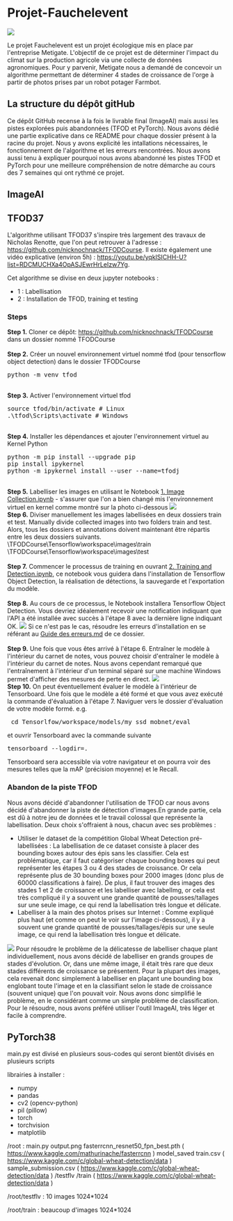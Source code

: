 # Projet-Fauchelevent

<img src="https://le-cdn.website-editor.net/22136137722b4fd9bef4eaa9defe6148/dms3rep/multi/opt/logo_farmbot_fauchelevent-596w.png">

Le projet Fauchelevent est un projet écologique mis en place par l'entreprise Metigate. L'objectif de ce projet est de déterminer l'impact du climat sur la production agricole via une collecte de données agronomiques. Pour y parvenir, Metigate nous a demandé de concevoir un algorithme permettant de déterminer 4 stades de croissance de l'orge à partir de photos prises par un robot potager Farmbot.

## La structure du dépôt gitHub

Ce dépôt GitHub recense à la fois le livrable final (ImageAI) mais aussi les pistes explorées puis abandonnées (TFOD et PyTorch). Nous avons dédié une partie explicative dans ce README pour chaque dossier présent à la racine du projet. Nous y avons explicité les intallations nécessaires, le fonctionnement de l'algorithme et les erreurs rencontrées. Nous avons aussi tenu à expliquer pourquoi nous avons abandonné les pistes TFOD et PyTorch pour une meilleure compréhension de notre démarche au cours des 7 semaines qui ont rythmé ce projet.

## ImageAI
## TFOD37

L'algorithme utilisant TFOD37 s'inspire très largement des travaux de Nicholas Renotte, que l'on peut retrouver à l'adresse : https://github.com/nicknochnack/TFODCourse. Il existe également une vidéo explicative (environ 5h) : https://youtu.be/yqkISICHH-U?list=RDCMUCHXa4OpASJEwrHrLeIzw7Yg.

Cet algorithme se divise en deux jupyter notebooks :
- 1 : Labellisation
- 2 : Installation de TFOD, training et testing

### Steps

<b>Step 1.</b> Cloner ce dépôt: https://github.com/nicknochnack/TFODCourse dans un dossier nommé TFODCourse
<br/><br/>
<b>Step 2.</b> Créer un nouvel environnement virtuel nommé tfod (pour tensorflow object detection) dans le dossier TFODCourse
<pre>
python -m venv tfod
</pre> 
<br/>
<b>Step 3.</b> Activer l'environnement virtuel tfod
<pre>
source tfod/bin/activate # Linux
.\tfod\Scripts\activate # Windows 
</pre>
<br/>
<b>Step 4.</b> Installer les dépendances et ajouter l'environnement virtuel au Kernel Python
<pre>
python -m pip install --upgrade pip
pip install ipykernel
python -m ipykernel install --user --name=tfodj
</pre>
<br/>
<b>Step 5.</b> Labelliser les images en utilisant le Notebook <a href="https://github.com/Tijoxa/Projet-Fauchelevent/blob/main/TFOD37/1.%20Image%20Collection.ipynb">1. Image Collection.ipynb</a> - s'assurer que l'on a bien changé mis l'environnement virtuel en kernel comme montré sur la photo ci-dessous
<img src="https://i.imgur.com/8yac6Xl.png"> 
<br/>
<b>Step 6.</b> Diviser manuellement les images labellisées en deux dossiers train et test. Manually divide collected images into two folders train and test. Alors, tous les dossiers et annotations doivent maintenant être répartis entre les deux dossiers suivants. <br/>
\TFODCourse\Tensorflow\workspace\images\train<br />
\TFODCourse\Tensorflow\workspace\images\test
<br/><br/>
<b>Step 7.</b> Commencer le processus de training en ouvrant <a href="https://github.com/Tijoxa/Projet-Fauchelevent/blob/main/TFOD37/2.%20Training%20and%20Detection.ipynb">2. Training and Detection.ipynb</a>, ce notebook vous guidera dans l'installation de Tensorflow Object Detection, la réalisation de détections, la sauvegarde et l'exportation du modèle. 
<br /><br/>
<b>Step 8.</b> Au cours de ce processus, le Notebook installera Tensorflow Object Detection. Vous devriez idéalement recevoir une notification indiquant que l'API a été installée avec succès à l'étape 8 avec la dernière ligne indiquant OK.  
<img src="https://i.imgur.com/FSQFo16.png">
Si ce n'est pas le cas, résoudre les erreurs d'installation en se référant au <a href="https://github.com/Tijoxa/Projet-Fauchelevent/blob/main/TFOD37/Error%20Guide.md">Guide des erreurs.md</a> de ce dossier.
<br /> <br/>
<b>Step 9.</b> Une fois que vous êtes arrivé à l'étape 6. Entraîner le modèle à l'intérieur du carnet de notes, vous pouvez choisir d'entraîner le modèle à l'intérieur du carnet de notes. Nous avons cependant remarqué que l'entraînement à l'intérieur d'un terminal séparé sur une machine Windows permet d'afficher des mesures de perte en direct. 
<img src="https://i.imgur.com/K0wLO57.png"> 
<br />
<b>Step 10.</b> On peut éventuellement évaluer le modèle à l'intérieur de Tensorboard. Une fois que le modèle a été formé et que vous avez exécuté la commande d'évaluation à l'étape 7. Naviguer vers le dossier d'évaluation de votre modèle formé. e.g. 
<pre> cd Tensorlfow/workspace/models/my_ssd_mobnet/eval</pre> 
et ouvrir Tensorboard avec la commande suivante
<pre>tensorboard --logdir=. </pre>
Tensorboard sera accessible via votre navigateur et on pourra voir des mesures telles que la mAP (précision moyenne) et le Recall.
<br />

### Abandon de la piste TFOD

Nous avons décidé d'abandonner l'utilisation de TFOD car nous avons décidé d'abandonner la piste de détection d'images.En grande partie, cela est dû à notre jeu de données et le travail colossal que représente la labellisation.
Deux choix s'offraient à nous, chacun avec ses problèmes :
- Utiliser le dataset de la compétition Global Wheat Detection pré-labellisées : La labellisation de ce dataset consiste à placer des bounding boxes autour des épis sans les classifier. Cela est problématique, car il faut catégoriser chaque bounding boxes qui peut représenter les étapes 3 ou 4 des stades de croissance. Or cela représente plus de 30 bounding boxes pour 2000 images (donc plus de 60000 classifications à faire). De plus, il faut trouver des images des stades 1 et 2 de croissance et les labelliser avec labelImg, or cela est très compliqué il y a souvent une grande quantité de pousses/tallages sur une seule image, ce qui rend la labellisation très longue et délicate.
- Labelliser à la main des photos prises sur Internet : Comme expliqué plus haut (et comme on peut le voir sur l'image ci-dessous), il y a souvent une grande quantité de pousses/tallages/épis sur une seule image, ce qui rend la labellisation très longue et délicate.
<img src="https://agriculture.gouv.fr/sites/minagri/files/styles/affichage_pleine-page_790x435/public/epis_de_ble.jpg?itok=CvMknqge"> 
Pour résoudre le problème de la délicatesse de labelliser chaque plant individuellement, nous avons décidé de labelliser en grands groupes de stades d'évolution. Or, dans une même image, il était très rare que deux stades différents de croissance se présentent. Pour la plupart des images, cela revenait donc simplement à labelliser en plaçant une bounding box englobant toute l'image et en la classifiant selon le stade de croissance (souvent unique) que l'on pouvait voir. Nous avons donc simplifié le problème, en le considérant comme un simple problème de classification. Pour le résoudre, nous avons préféré utiliser l'outil ImageAI, très léger et facile à comprendre.

## PyTorch38

main.py est divisé en plusieurs sous-codes qui seront bientôt divisés en plusieurs scripts

librairies à installer :
- numpy
- pandas
- cv2 (opencv-python)
- pil (pillow)
- torch
- torchvision
- matplotlib

/root :
main.py
output.png
fasterrcnn_resnet50_fpn_best.pth   ( https://www.kaggle.com/mathurinache/fasterrcnn )
model_saved
train.csv   ( https://www.kaggle.com/c/global-wheat-detection/data )
sample_submission.csv   ( https://www.kaggle.com/c/global-wheat-detection/data )
/testflv
/train   ( https://www.kaggle.com/c/global-wheat-detection/data )

/root/testflv :
10 images 1024*1024

/root/train :
beaucoup d'images 1024*1024
